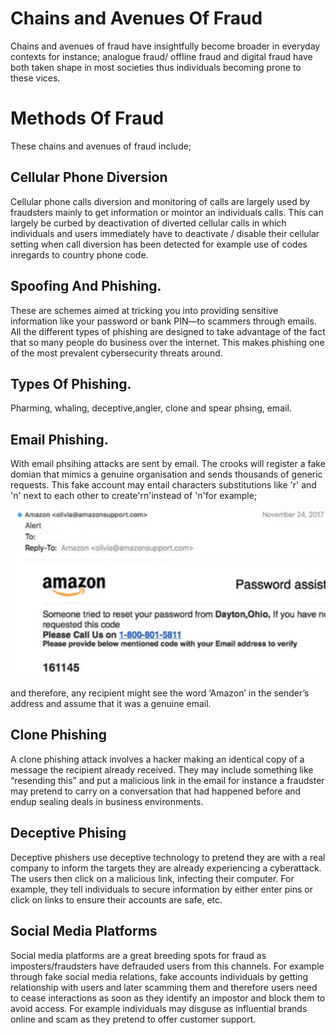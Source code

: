 # Chains and Avenues Of Fraud
Chains and avenues of fraud have insightfully become broader in everyday contexts for instance; analogue fraud/ offline fraud and digital fraud have both taken shape in most societies thus individuals becoming prone to these vices.  



# Methods Of Fraud
These chains and avenues of fraud include;

## Cellular Phone Diversion 
Cellular phone calls diversion and monitoring of calls are largely used by fraudsters mainly to get information or mointor an individuals calls. This can largely be curbed by deactivation of diverted cellular calls in which individuals and users immediately have to deactivate / disable their cellular setting when call diversion has been detected for example use of codes inregards to country phone code.

## Spoofing And Phishing.
These are schemes aimed at tricking you into providing sensitive information like your password or bank PIN—to scammers through emails. All the different types of phishing are designed to take advantage of the fact that so many people do business over the internet. This makes phishing one of the most prevalent cybersecurity threats around.

## Types Of Phishing.
Pharming, whaling, deceptive,angler, clone and spear phsing, email.

## Email Phishing.
With email phsihing attacks are sent by email. The crooks will register a fake domian that mimics a genuine organisation and sends thousands of generic requests. This fake account may entail characters substitutions like 'r' and 'n' next to each other to create'rn'instead of 'n'for example;

![example phisihng mail](images/phising_mail.png)

and therefore, any recipient might see the word ‘Amazon’ in the sender’s address and assume that it was a genuine email.

## Clone Phishing
A clone phishing attack involves a hacker making an identical copy of a message the recipient already received. They may include something like “resending this” and put a malicious link in the email for instance a fraudster may pretend to carry on a conversation that had happened before and endup sealing deals in business environments.

## Deceptive Phising
Deceptive phishers use deceptive technology to pretend they are with a real company to inform the targets they are already experiencing a cyberattack. The users then click on a malicious link, infecting their computer. For example, they tell individuals to secure information by either enter pins or click on links to ensure their accounts are safe, etc.

## Social Media Platforms
Social media platforms are a great breeding spots for fraud as imposters/fraudsters have defrauded users from this channels. For example through fake social media relations, fake accounts individuals by getting relationship with users and later scamming them and therefore users need to cease interactions as soon as they identify an impostor and block them to avoid access. For example individuals may disguse as influential brands online and scam as they pretend to offer customer support. 

